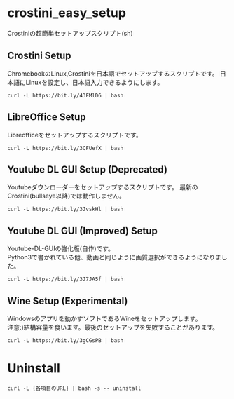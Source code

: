 # crostini_easy_setup
Crostiniの超簡単セットアップスクリプト(sh)

## Crostini Setup
ChromebookのLinux,Crostiniを日本語でセットアップするスクリプトです。
日本語にLInuxを設定し、日本語入力できるようにします。
```
curl -L https://bit.ly/43FMlD6 | bash
```

## LibreOffice Setup
Libreofficeをセットアップするスクリプトです。
```
curl -L https://bit.ly/3CFUefX | bash
```

## Youtube DL GUI Setup (Deprecated)
Youtubeダウンローダーをセットアップするスクリプトです。
最新のCrostini(bullseye以降)では動作しません。
```
curl -L https://bit.ly/3JvskHl | bash
```

## Youtube DL GUI (Improved) Setup
Youtube-DL-GUIの強化版(自作)です。  
Python3で書かれている他、動画と同じように画質選択ができるようになりました。
```
curl -L https://bit.ly/3J7JA5f | bash
```

## Wine Setup (Experimental)
Windowsのアプリを動かすソフトであるWineをセットアップします。  
注意:)結構容量を食います。最後のセットアップを失敗することがあります。
```
curl -L https://bit.ly/3gCGsPB | bash
```
# Uninstall
```
curl -L {各項目のURL} | bash -s -- uninstall
```
